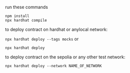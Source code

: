 run these commands 

```
npm install
npx hardhat compile

```

to deploy contract on hardhat or anylocal network:

```npx hardhat deploy --tags mocks```
or 

``` npx hardhat deploy ```

to deploy contract on the sepolia or any other test network:

```npx hardhat deploy --network NAME_OF_NETWORK```




